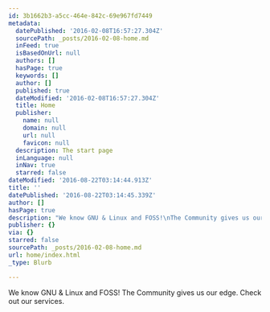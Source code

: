 ```yaml
---
id: 3b1662b3-a5cc-464e-842c-69e967fd7449
metadata:
  datePublished: '2016-02-08T16:57:27.304Z'
  sourcePath: _posts/2016-02-08-home.md
  inFeed: true
  isBasedOnUrl: null
  authors: []
  hasPage: true
  keywords: []
  author: []
  published: true
  dateModified: '2016-02-08T16:57:27.304Z'
  title: Home
  publisher:
    name: null
    domain: null
    url: null
    favicon: null
  description: The start page
  inLanguage: null
  inNav: true
  starred: false
dateModified: '2016-08-22T03:14:44.913Z'
title: ''
datePublished: '2016-08-22T03:14:45.339Z'
author: []
hasPage: true
description: "We know GNU & Linux and FOSS!\nThe Community gives us our edge.\n\nCheck out our services. \_"
publisher: {}
via: {}
starred: false
sourcePath: _posts/2016-02-08-home.md
url: home/index.html
_type: Blurb

---
```

We know GNU & Linux and FOSS!
The Community gives us our edge.
Check out our services.